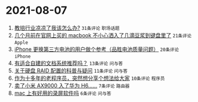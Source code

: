 # 2021-08-07

1. [教培行业凉凉了我该怎么办?](https://www.v2ex.com/t/794236) `31条评论` `职场话题`
1. [几个月前在官网上买的 macbook 不小心洒入了几滴豆浆到键盘里了](https://www.v2ex.com/t/794212) `21条评论` `Apple`
1. [iPhone 更换第三方电池的用户做个参考（品胜电池质量问题）](https://www.v2ex.com/t/794216) `20条评论` `iPhone`
1. [有适合自建的文档系统推荐吗？](https://www.v2ex.com/t/794225) `13条评论` `问与答`
1. [关于硬盘 RAID 配置的科普与疑问](https://www.v2ex.com/t/794221) `11条评论` `问与答`
1. [作为十多年的老程序员，突然想分享个想法给大家](https://www.v2ex.com/t/794250) `10条评论` `程序员`
1. [卖了小米 AX9000 入了华为 H6……](https://www.v2ex.com/t/794232) `7条评论` `路由器`
1. [mac 上有好用的录屏软件吗](https://www.v2ex.com/t/794248) `6条评论` `问与答`
